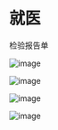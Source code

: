 # 就医

检验报告单

![image](My/MyImages/BaoAnQuZhongXinYiYuan/jianyanbaogaodan001.jpg)

![image](https://github.com/qq283335746/My/blob/master/MyImages/BaoAnQuZhongXinYiYuan/jianyanbaogaodan002.jpg)

![image](https://github.com/qq283335746/My/blob/master/MyImages/BaoAnQuZhongXinYiYuan/jianyanbaogaodan003.jpg)

![image](https://github.com/qq283335746/My/blob/master/MyImages/BaoAnQuZhongXinYiYuan/jianyanbaogaodan004.jpg)